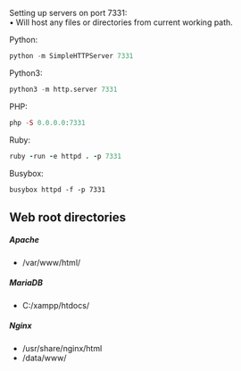 
Setting up servers on port 7331:  
• Will host any files or directories from current working path.  

Python:
```python
python -m SimpleHTTPServer 7331
```  
  
Python3:  
```python
python3 -m http.server 7331
```

PHP:  
```php
php -S 0.0.0.0:7331
```

Ruby:  
```ruby
ruby -run -e httpd . -p 7331
```

Busybox:  
```bash
busybox httpd -f -p 7331
```


## Web root directories

##### Apache
- /var/www/html/  
##### MariaDB
- C:/xampp/htdocs/  
##### Nginx
- /usr/share/nginx/html  
- /data/www/